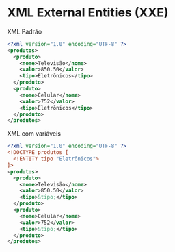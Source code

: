 # XML External Entities (XXE)

<div grid="~ cols-2 gap-4">
<div v-click style="transition:500ms">

XML Padrão

```xml
<?xml version="1.0" encoding="UTF-8" ?>
<produtos>
  <produto>
    <nome>Televisão</nome>
    <valor>850.50</valor>
    <tipo>Eletrônicos</tipo>
  </produto>
  <produto>
    <nome>Celular</nome>
    <valor>752</valor>
    <tipo>Eletrônicos</tipo>
  </produto>
</produtos>

```

</div>

<div v-click style="transition:500ms">

XML com variáveis
```xml
<?xml version="1.0" encoding="UTF-8" ?>
<!DOCTYPE produtos [
  <!ENTITY tipo "Eletrônicos">
]>
<produtos>
  <produto>
    <nome>Televisão</nome>
    <valor>850.50</valor>
    <tipo>&tipo;</tipo>
  </produto>
  <produto>
    <nome>Celular</nome>
    <valor>752</valor>
    <tipo>&tipo;</tipo>
  </produto>
</produtos>

```

</div>
</div>